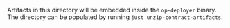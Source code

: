Artifacts in this directory will be embedded inside the `op-deployer` binary. The directory can be populated by running
`just unzip-contract-artifacts`.